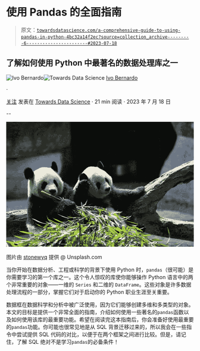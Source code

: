 # 使用 Pandas 的全面指南

> 原文：[`towardsdatascience.com/a-comprehensive-guide-to-using-pandas-in-python-4bc32a14f2ec?source=collection_archive---------6-----------------------#2023-07-18`](https://towardsdatascience.com/a-comprehensive-guide-to-using-pandas-in-python-4bc32a14f2ec?source=collection_archive---------6-----------------------#2023-07-18)

## 了解如何使用 Python 中最著名的数据处理库之一

[](https://ivopbernardo.medium.com/?source=post_page-----4bc32a14f2ec--------------------------------)![Ivo Bernardo](https://ivopbernardo.medium.com/?source=post_page-----4bc32a14f2ec--------------------------------)[](https://towardsdatascience.com/?source=post_page-----4bc32a14f2ec--------------------------------)![Towards Data Science](https://towardsdatascience.com/?source=post_page-----4bc32a14f2ec--------------------------------) [Ivo Bernardo](https://ivopbernardo.medium.com/?source=post_page-----4bc32a14f2ec--------------------------------)

·

[关注](https://medium.com/m/signin?actionUrl=https%3A%2F%2Fmedium.com%2F_%2Fsubscribe%2Fuser%2F74eec53531c0&operation=register&redirect=https%3A%2F%2Ftowardsdatascience.com%2Fa-comprehensive-guide-to-using-pandas-in-python-4bc32a14f2ec&user=Ivo+Bernardo&userId=74eec53531c0&source=post_page-74eec53531c0----4bc32a14f2ec---------------------post_header-----------) 发表在 [Towards Data Science](https://towardsdatascience.com/?source=post_page-----4bc32a14f2ec--------------------------------) · 21 min 阅读 · 2023 年 7 月 18 日 [](https://medium.com/m/signin?actionUrl=https%3A%2F%2Fmedium.com%2F_%2Fvote%2Ftowards-data-science%2F4bc32a14f2ec&operation=register&redirect=https%3A%2F%2Ftowardsdatascience.com%2Fa-comprehensive-guide-to-using-pandas-in-python-4bc32a14f2ec&user=Ivo+Bernardo&userId=74eec53531c0&source=-----4bc32a14f2ec---------------------clap_footer-----------)

--

[](https://medium.com/m/signin?actionUrl=https%3A%2F%2Fmedium.com%2F_%2Fbookmark%2Fp%2F4bc32a14f2ec&operation=register&redirect=https%3A%2F%2Ftowardsdatascience.com%2Fa-comprehensive-guide-to-using-pandas-in-python-4bc32a14f2ec&source=-----4bc32a14f2ec---------------------bookmark_footer-----------)![](img/47725403daa0167f7868b12b8ce2150f.png)

图片由 [stonewyq](https://unsplash.com/pt-br/@stonewyq) 提供 @ Unsplash.com

当你开始在数据分析、工程或科学的背景下使用 Python 时，`pandas`（很可能）是你需要学习的第一个库之一。这个令人惊叹的库使你能够操作 Python 语言中的两个非常重要的对象——一维的 `Series` 和二维的 `DataFrame`。这些对象是许多数据处理流程的一部分，掌握它们对于启动你的 Python 职业生涯至关重要。

数据框在数据科学和分析中被广泛使用，因为它们能够创建多维和多类型的对象。本文的目标是提供一个非常全面的指南，介绍如何使用一些著名的`pandas`函数以及如何使用该库的最重要功能。希望在阅读完这本指南后，你会准备好使用最重要的`pandas`功能。你可能也很常见地是从 SQL 背景迁移过来的，所以我会在一些指令中尝试提供 SQL 代码的对比，以便于在两个框架之间进行比较。但是，请记住，了解 SQL 绝对不是学习`pandas`的必备条件！
